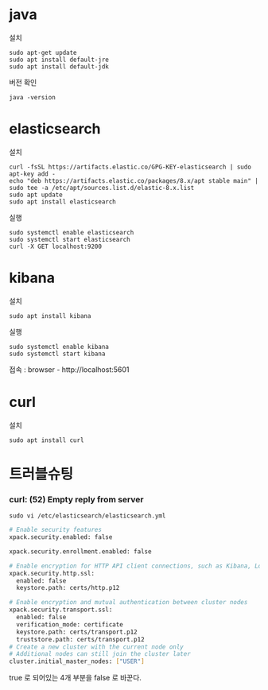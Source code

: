 # java

설치

```
sudo apt-get update
sudo apt install default-jre
sudo apt install default-jdk
```

버전 확인

```
java -version
```

# elasticsearch

설치

```
curl -fsSL https://artifacts.elastic.co/GPG-KEY-elasticsearch | sudo apt-key add -
echo "deb https://artifacts.elastic.co/packages/8.x/apt stable main" | sudo tee -a /etc/apt/sources.list.d/elastic-8.x.list
sudo apt update
sudo apt install elasticsearch
```

실행

```
sudo systemctl enable elasticsearch
sudo systemctl start elasticsearch
curl -X GET localhost:9200
```

# kibana

설치

```
sudo apt install kibana
```

실행

```
sudo systemctl enable kibana
sudo systemctl start kibana
```

접속 : browser - http://localhost:5601

# curl

설치

```
sudo apt install curl
```

# 트러블슈팅

### curl: (52) Empty reply from server

```
sudo vi /etc/elasticsearch/elasticsearch.yml
```

```bash
# Enable security features
xpack.security.enabled: false

xpack.security.enrollment.enabled: false

# Enable encryption for HTTP API client connections, such as Kibana, Logstash, and Agents
xpack.security.http.ssl:
  enabled: false
  keystore.path: certs/http.p12

# Enable encryption and mutual authentication between cluster nodes
xpack.security.transport.ssl:
  enabled: false
  verification_mode: certificate
  keystore.path: certs/transport.p12
  truststore.path: certs/transport.p12
# Create a new cluster with the current node only
# Additional nodes can still join the cluster later
cluster.initial_master_nodes: ["USER"]
```

true 로 되어있는 4개 부분을 false 로 바꾼다.
